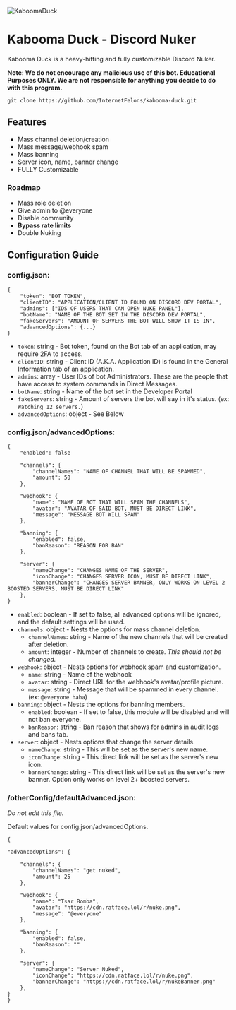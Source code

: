 ![KaboomaDuck](https://github.com/InternetFelons/kabooma-duck/assets/86261944/a99a1ae4-f701-4a7e-a7ad-17854828996c)
# Kabooma Duck - Discord Nuker
Kabooma Duck is a heavy-hitting and fully customizable Discord Nuker. 

**Note: We do not encourage any malicious use of this bot. Educational Purposes ONLY. We are not responsible for anything you decide to do with this program.** 

    git clone https://github.com/InternetFelons/kabooma-duck.git

## Features
 - Mass channel deletion/creation
 - Mass message/webhook spam
 - Mass banning
 - Server icon, name, banner change
 - FULLY Customizable
### Roadmap
- Mass role deletion
- Give admin to @everyone
- Disable community
- **Bypass rate limits**
- Double Nuking

## Configuration Guide
 ### config.json:

    {
		"token": "BOT TOKEN",
		"clientID": "APPLICATION/CLIENT ID FOUND ON DISCORD DEV PORTAL",
		"admins": ["IDS OF USERS THAT CAN OPEN NUKE PANEL"],
		"botName": "NAME OF THE BOT SET IN THE DISCORD DEV PORTAL",
		"fakeServers": "AMOUNT OF SERVERS THE BOT WILL SHOW IT IS IN",
		"advancedOptions": {...}
	}

 - `token`: string - Bot token, found on the Bot tab of an application, may require 2FA to access.
 - `clientID`: string - Client ID (A.K.A. Application ID) is found in the General Information tab of an application.
 - `admins`: array - User IDs of bot Administrators. These are the people that have access to system commands in Direct Messages.
 - `botName`: string - Name of the bot set in the Developer Portal
 - `fakeServers`: string - Amount of servers the bot will say in it's status. (ex: `Watching 12 servers.`)
 - `advancedOptions`: object - See Below

### config.json/advancedOptions:

    {
		"enabled": false
		
		"channels": {
			"channelNames": "NAME OF CHANNEL THAT WILL BE SPAMMED",
			"amount": 50
		},

		"webhook": {
			"name": "NAME OF BOT THAT WILL SPAM THE CHANNELS",
			"avatar": "AVATAR OF SAID BOT, MUST BE DIRECT LINK",
			"message": "MESSAGE BOT WILL SPAM"
		},

		"banning": {
			"enabled": false,
			"banReason": "REASON FOR BAN"
		},
		
		"server": {
			"nameChange": "CHANGES NAME OF THE SERVER",
			"iconChange": "CHANGES SERVER ICON, MUST BE DIRECT LINK",
			"bannerChange": "CHANGES SERVER BANNER, ONLY WORKS ON LEVEL 2 BOOSTED SERVERS, MUST BE DIRECT LINK"
		},
	}

 - `enabled`: boolean - If set to false, all advanced options will be ignored, and the default settings will be used.
 - `channels`: object - Nests the options for mass channel deletion.
	 -  `channelNames`: string - Name of the new channels that will be created after deletion.
	 - `amount`: integer - Number of channels to create. *This should not be changed.*
- `webhook`: object - Nests options for webhook spam and customization.
	- `name`: string - Name of the webhook
	- `avatar`: string - Direct URL for the webhook's avatar/profile picture.
	- `message`: string - Message that will be spammed in every channel. (ex: `@everyone haha`)
- `banning`: object - Nests the options for banning members.
	- `enabled`: boolean - If set to false, this module will be disabled and will not ban everyone.
	- `banReason`: string - Ban reason that shows for admins in audit logs and bans tab.
- `server`: object - Nests options that change the server details.
    - `nameChange`: string - This will be set as the server's new name.
    - `iconChange`: string - This direct link will be set as the server's new icon.
    - `bannerChange`: string - This direct link will be set as the server's new banner. Option only works on level 2+ boosted servers.

### /otherConfig/defaultAdvanced.json:
*Do not edit this file.*

Default values for config.json/advancedOptions.

    {
    
	"advancedOptions": {

		"channels": {
			"channelNames": "get nuked",
			"amount": 25
		},
		
		"webhook": {
			"name": "Tsar Bomba",
			"avatar": "https://cdn.ratface.lol/r/nuke.png",
			"message": "@everyone"
		},
		
		"banning": {
			"enabled": false,
			"banReason": ""
		},

		"server": {
			"nameChange": "Server Nuked",
			"iconChange": "https://cdn.ratface.lol/r/nuke.png",
			"bannerChange": "https://cdn.ratface.lol/r/nukeBanner.png"
		},
	}
	}

